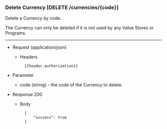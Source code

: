 ### Delete Currency [DELETE /currencies/{code}]

Delete a Currency by code.

The Currency can only be deleted if it is not used by any Value Stores or Programs.

---

+ Request (application/json)
    + Headers
    
            {{header.authorization}}

+ Parameter
    + code (string) - the code of the Currency to delete.

+ Response 200

    + Body

            {
                "success": true
            }
